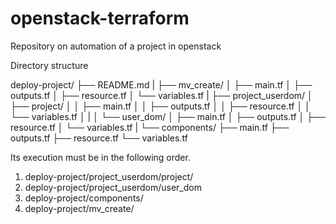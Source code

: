 # openstack-terraform
Repository on automation of a project in openstack

Directory structure

deploy-project/
├── README.md
|
├── mv_create/
│   ├── main.tf
│   ├── outputs.tf
│   ├── resource.tf
│   └── variables.tf
|
├── project_userdom/
│   ├── project/
│   │   ├── main.tf
│   │   ├── outputs.tf
│   │   ├── resource.tf
│   │   └── variables.tf
│   |
│   └── user_dom/
│       ├── main.tf
│       ├── outputs.tf
│       ├── resource.tf
│       └── variables.tf
|
└── components/
    ├── main.tf
    ├── outputs.tf
    ├── resource.tf
    └── variables.tf

 
Its execution must be in the following order.

1) deploy-project/project_userdom/project/
2) deploy-project/project_userdom/user_dom
3) deploy-project/components/
4) deploy-project/mv_create/

